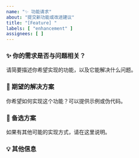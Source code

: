 ```yaml
---
name: "✨ 功能请求"
about: "提交新功能或改进建议"
title: "[Feature] "
labels: [ "enhancement" ]
assignees: [ ]
---
```


### ✨ 你的需求是否与问题相关？

请简要描述你希望实现的功能，以及它能解决什么问题。

### 📝 期望的解决方案

你希望如何实现这个功能？可以提供示例或伪代码。

### 🔄 备选方案

如果有其他可能的实现方式，请在这里说明。

### 💡 其他信息
